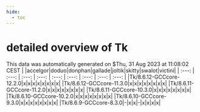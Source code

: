 ```yaml
---
hide:
  - toc
---
```


detailed overview of Tk
=======================


This data was automatically generated on $Thu, 31 Aug 2023 at 11:08:02 CEST
| |accelgor|doduo|donphan|gallade|joltik|skitty|swalot|victini|
| :---: | :---: | :---: | :---: | :---: | :---: | :---: | :---: | :---: |
|Tk/8.6.12-GCCcore-12.2.0|x|x|x|x|x|x|x|x|
|Tk/8.6.12-GCCcore-11.3.0|x|x|x|x|x|x|x|x|
|Tk/8.6.11-GCCcore-11.2.0|x|x|x|x|x|x|x|x|
|Tk/8.6.11-GCCcore-10.3.0|x|x|x|x|x|x|x|x|
|Tk/8.6.10-GCCcore-10.2.0|x|x|x|x|x|x|x|x|
|Tk/8.6.10-GCCcore-9.3.0|x|x|x|x|x|x|x|x|
|Tk/8.6.9-GCCcore-8.3.0|-|x|x|-|x|x|x|x|
